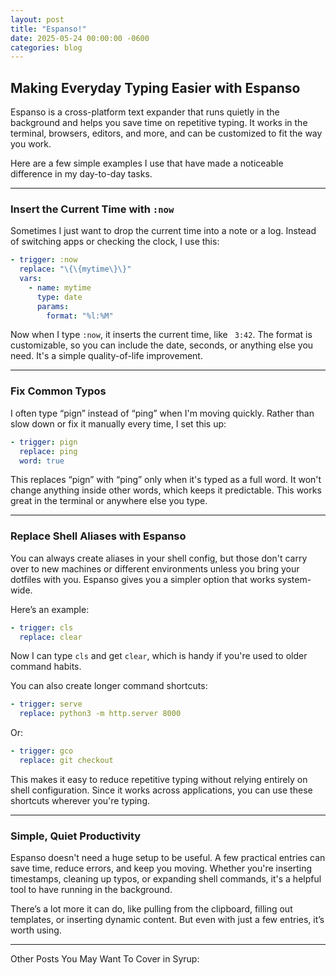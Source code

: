 ```yaml
---
layout: post
title: "Espanso!"
date: 2025-05-24 00:00:00 -0600
categories: blog
---
```

## Making Everyday Typing Easier with Espanso

Espanso is a cross-platform text expander that runs quietly in the background and helps you save time on repetitive typing. It works in the terminal, browsers, editors, and more, and can be customized to fit the way you work.

Here are a few simple examples I use that have made a noticeable difference in my day-to-day tasks.

---

### Insert the Current Time with `:now`

Sometimes I just want to drop the current time into a note or a log. Instead of switching apps or checking the clock, I use this:

```yaml
- trigger: :now
  replace: "\{\{mytime\}\}"
  vars:
    - name: mytime
      type: date
      params:
        format: "%l:%M"
```

Now when I type `:now`, it inserts the current time, like ` 3:42`. The format is customizable, so you can include the date, seconds, or anything else you need. It's a simple quality-of-life improvement.

---

### Fix Common Typos

I often type “pign” instead of “ping” when I'm moving quickly. Rather than slow down or fix it manually every time, I set this up:

```yaml
- trigger: pign
  replace: ping
  word: true
```

This replaces “pign” with “ping” only when it's typed as a full word. It won't change anything inside other words, which keeps it predictable. This works great in the terminal or anywhere else you type.

---

### Replace Shell Aliases with Espanso

You can always create aliases in your shell config, but those don't carry over to new machines or different environments unless you bring your dotfiles with you. Espanso gives you a simpler option that works system-wide.

Here’s an example:

```yaml
- trigger: cls
  replace: clear
```

Now I can type `cls` and get `clear`, which is handy if you're used to older command habits.

You can also create longer command shortcuts:

```yaml
- trigger: serve
  replace: python3 -m http.server 8000
```

Or:

```yaml
- trigger: gco
  replace: git checkout 
```

This makes it easy to reduce repetitive typing without relying entirely on shell configuration. Since it works across applications, you can use these shortcuts wherever you're typing.

---

### Simple, Quiet Productivity

Espanso doesn't need a huge setup to be useful. A few practical entries can save time, reduce errors, and keep you moving. Whether you're inserting timestamps, cleaning up typos, or expanding shell commands, it's a helpful tool to have running in the background.

There’s a lot more it can do, like pulling from the clipboard, filling out templates, or inserting dynamic content. But even with just a few entries, it’s worth using.

---

Other Posts You May Want To Cover in Syrup:
